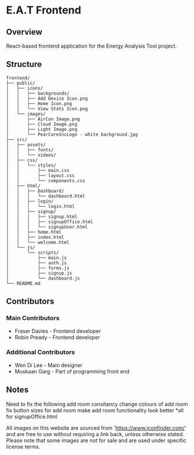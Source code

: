 # E.A.T Frontend

## Overview
React-based frontend application for the Energy Analysis Tool project.

## Structure
```
frontend/
├── public/           
│   ├── icons/    
│   │   ├── backgrounds/ 
│   │   ├── Add Device Icon.png
│   │   ├── Home Icon.png
│   │   └── View Stats Icon.png
│   └── images/     
│       ├── AirCon Image.png
│       ├── Cloud Image.png
│       ├── Light Image.png
│       └── PearCareIncLogo - white background.jpg
├── src/
│   ├── assets/     
│   │   ├── fonts/
│   │   └── videos/
│   ├── css/         
│   │   └── styles/
│   │       ├── main.css
│   │       ├── layout.css
│   │       └── components.css
│   ├── html/     
│   │   ├── Dashboard/
│   │   │   └── dashboard.html
│   │   ├── login/
│   │   │   └── login.html
│   │   ├── signup/
│   │   │   ├── signup.html
│   │   │   ├── signupOffice.html
│   │   │   └── signupUser.html
│   │   ├── home.html
│   │   ├── index.html 
│   │   └── welcome.html
│   └── js/          
│       └── scripts/
│           ├── main.js
│           ├── auth.js
│           ├── forms.js
│           ├── signup.js
│           └── dashboard.js
└── README.md
```

## Contributors
### Main Contributors
- Fraser Davies - Frontend developer 
- Robin Pready - Frontend developer
### Additional Contributors
- Wen Di Lee - Main designer
- Muskaan Garg - Part of programming front end

## Notes
Need to fix the following add room consitancy
change colours of add room 
fix button sizes for add room
make add room functionality look better
*all for signupOffice.html

All images on this website are sourced from 'https://www.iconfinder.com/' and are free to use without requiring a link back, unless otherwise stated. Please note that some images are not for sale and are used under specific license terms.